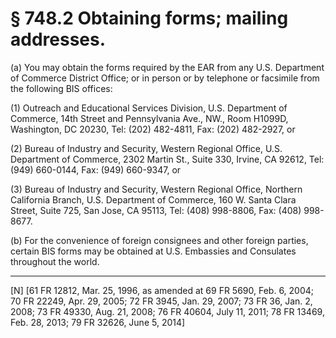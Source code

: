 # § 748.2   Obtaining forms; mailing addresses.

(a) You may obtain the forms required by the EAR from any U.S. Department of Commerce District Office; or in person or by telephone or facsimile from the following BIS offices:


(1) Outreach and Educational Services Division, U.S. Department of Commerce, 14th Street and Pennsylvania Ave., NW., Room H1099D, Washington, DC 20230, Tel: (202) 482-4811, Fax: (202) 482-2927, or


(2) Bureau of Industry and Security, Western Regional Office, U.S. Department of Commerce, 2302 Martin St., Suite 330, Irvine, CA 92612, Tel: (949) 660-0144, Fax: (949) 660-9347, or


(3) Bureau of Industry and Security, Western Regional Office, Northern California Branch, U.S. Department of Commerce, 160 W. Santa Clara Street, Suite 725, San Jose, CA 95113, Tel: (408) 998-8806, Fax: (408) 998-8677.


(b) For the convenience of foreign consignees and other foreign parties, certain BIS forms may be obtained at U.S. Embassies and Consulates throughout the world.



---

[N] [61 FR 12812, Mar. 25, 1996, as amended at 69 FR 5690, Feb. 6, 2004; 70 FR 22249, Apr. 29, 2005; 72 FR 3945, Jan. 29, 2007; 73 FR 36, Jan. 2, 2008; 73 FR 49330, Aug. 21, 2008; 76 FR 40604, July 11, 2011; 78 FR 13469, Feb. 28, 2013; 79 FR 32626, June 5, 2014]




